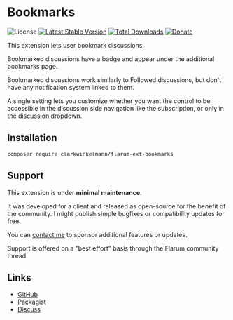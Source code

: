 # Bookmarks

![License](https://img.shields.io/badge/license-MIT-blue.svg) [![Latest Stable Version](https://img.shields.io/packagist/v/clarkwinkelmann/flarum-ext-bookmarks.svg)](https://packagist.org/packages/clarkwinkelmann/flarum-ext-bookmarks) [![Total Downloads](https://img.shields.io/packagist/dt/clarkwinkelmann/flarum-ext-bookmarks.svg)](https://packagist.org/packages/clarkwinkelmann/flarum-ext-bookmarks) [![Donate](https://img.shields.io/badge/paypal-donate-yellow.svg)](https://www.paypal.me/clarkwinkelmann)

This extension lets user bookmark discussions.

Bookmarked discussions have a badge and appear under the additional bookmarks page.

Bookmarked discussions work similarly to Followed discussions, but don't have any notification system linked to them.

A single setting lets you customize whether you want the control to be accessible in the discussion side navigation like the subscription, or only in the discussion dropdown.

## Installation

    composer require clarkwinkelmann/flarum-ext-bookmarks

## Support

This extension is under **minimal maintenance**.

It was developed for a client and released as open-source for the benefit of the community.
I might publish simple bugfixes or compatibility updates for free.

You can [contact me](https://clarkwinkelmann.com/flarum) to sponsor additional features or updates.

Support is offered on a "best effort" basis through the Flarum community thread.

## Links

- [GitHub](https://github.com/clarkwinkelmann/flarum-ext-bookmarks)
- [Packagist](https://packagist.org/packages/clarkwinkelmann/flarum-ext-bookmarks)
- [Discuss](https://discuss.flarum.org/d/25357)

